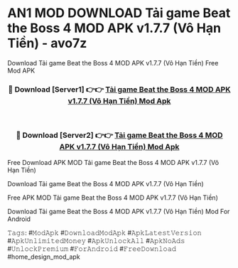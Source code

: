 # AN1 MOD DOWNLOAD Tải game Beat the Boss 4 MOD APK v1.7.7 (Vô Hạn Tiền) - avo7z
Download Tải game Beat the Boss 4 MOD APK v1.7.7 (Vô Hạn Tiền) Free Mod APK

<div align="center">
<h3>🔴 Download [Server1] 👉👉 <a href="https://apk-comot.site?title=Tải_game_Beat_the_Boss_4_MOD_APK_v1.7.7_(Vô_Hạn_Tiền)">Tải game Beat the Boss 4 MOD APK v1.7.7 (Vô Hạn Tiền) Mod Apk</a></h3><br>

<h3>🔴 Download [Server2] 👉👉 <a href="https://apk-comot.site?title=Tải_game_Beat_the_Boss_4_MOD_APK_v1.7.7_(Vô_Hạn_Tiền)">Tải game Beat the Boss 4 MOD APK v1.7.7 (Vô Hạn Tiền) Mod Apk</a></h3>
</div>


Free Download APK MOD Tải game Beat the Boss 4 MOD APK v1.7.7 (Vô Hạn Tiền)

Download Tải game Beat the Boss 4 MOD APK v1.7.7 (Vô Hạn Tiền) 

Free APK MOD Tải game Beat the Boss 4 MOD APK v1.7.7 (Vô Hạn Tiền) 

Download Tải game Beat the Boss 4 MOD APK v1.7.7 (Vô Hạn Tiền) Mod For Android

𝚃𝚊𝚐𝚜: #𝙼𝚘𝚍𝙰𝚙𝚔 #𝙳𝚘𝚠𝚗𝚕𝚘𝚊𝚍𝙼𝚘𝚍𝙰𝚙𝚔 #𝙰𝚙𝚔𝙻𝚊𝚝𝚎𝚜𝚝𝚅𝚎𝚛𝚜𝚒𝚘𝚗 #𝙰𝚙𝚔𝚄𝚗𝚕𝚒𝚖𝚒𝚝𝚎𝚍𝙼𝚘𝚗𝚎𝚢 #𝙰𝚙𝚔𝚄𝚗𝚕𝚘𝚌𝚔𝙰𝚕𝚕 #𝙰𝚙𝚔𝙽𝚘𝙰𝚍𝚜 #𝚄𝚗𝚕𝚘𝚌𝚔𝙿𝚛𝚎𝚖𝚒𝚞𝚖 #𝙵𝚘𝚛𝙰𝚗𝚍𝚛𝚘𝚒𝚍 #𝙵𝚛𝚎𝚎𝙳𝚘𝚠𝚗𝚕𝚘𝚊𝚍 #home_design_mod_apk